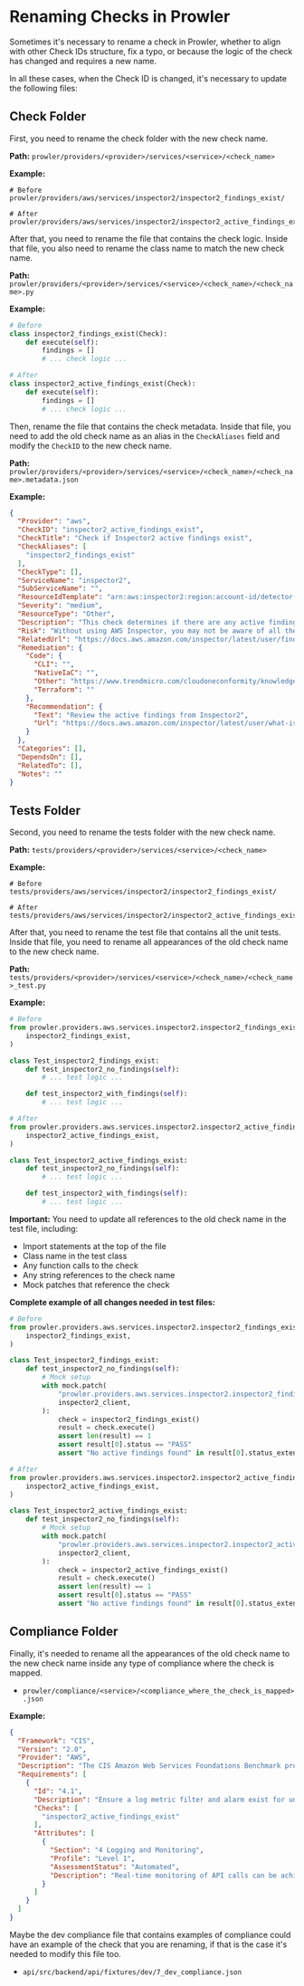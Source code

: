 # Renaming Checks in Prowler

Sometimes it's necessary to rename a check in Prowler, whether to align with other Check IDs structure, fix a typo, or because the logic of the check has changed and requires a new name.

In all these cases, when the Check ID is changed, it's necessary to update the following files:

## Check Folder

First, you need to rename the check folder with the new check name.

**Path:** `prowler/providers/<provider>/services/<service>/<check_name>`

**Example:**
```
# Before
prowler/providers/aws/services/inspector2/inspector2_findings_exist/

# After
prowler/providers/aws/services/inspector2/inspector2_active_findings_exist/
```

After that, you need to rename the file that contains the check logic. Inside that file, you also need to rename the class name to match the new check name.

**Path:** `prowler/providers/<provider>/services/<service>/<check_name>/<check_name>.py`

**Example:**
```python
# Before
class inspector2_findings_exist(Check):
    def execute(self):
        findings = []
        # ... check logic ...

# After
class inspector2_active_findings_exist(Check):
    def execute(self):
        findings = []
        # ... check logic ...
```

Then, rename the file that contains the check metadata. Inside that file, you need to add the old check name as an alias in the `CheckAliases` field and modify the `CheckID` to the new check name.

**Path:** `prowler/providers/<provider>/services/<service>/<check_name>/<check_name>.metadata.json`

**Example:**
```json
{
  "Provider": "aws",
  "CheckID": "inspector2_active_findings_exist",
  "CheckTitle": "Check if Inspector2 active findings exist",
  "CheckAliases": [
    "inspector2_findings_exist"
  ],
  "CheckType": [],
  "ServiceName": "inspector2",
  "SubServiceName": "",
  "ResourceIdTemplate": "arn:aws:inspector2:region:account-id/detector-id",
  "Severity": "medium",
  "ResourceType": "Other",
  "Description": "This check determines if there are any active findings in your AWS account that have been detected by AWS Inspector2.",
  "Risk": "Without using AWS Inspector, you may not be aware of all the security vulnerabilities in your AWS resources.",
  "RelatedUrl": "https://docs.aws.amazon.com/inspector/latest/user/findings-understanding.html",
  "Remediation": {
    "Code": {
      "CLI": "",
      "NativeIaC": "",
      "Other": "https://www.trendmicro.com/cloudoneconformity/knowledge-base/aws/Inspector/amazon-inspector-findings.html",
      "Terraform": ""
    },
    "Recommendation": {
      "Text": "Review the active findings from Inspector2",
      "Url": "https://docs.aws.amazon.com/inspector/latest/user/what-is-inspector.html"
    }
  },
  "Categories": [],
  "DependsOn": [],
  "RelatedTo": [],
  "Notes": ""
}
```

## Tests Folder

Second, you need to rename the tests folder with the new check name.

**Path:** `tests/providers/<provider>/services/<service>/<check_name>`

**Example:**
```
# Before
tests/providers/aws/services/inspector2/inspector2_findings_exist/

# After
tests/providers/aws/services/inspector2/inspector2_active_findings_exist/
```

After that, you need to rename the test file that contains all the unit tests. Inside that file, you need to rename all appearances of the old check name to the new check name.

**Path:** `tests/providers/<provider>/services/<service>/<check_name>/<check_name>_test.py`

**Example:**
```python
# Before
from prowler.providers.aws.services.inspector2.inspector2_findings_exist.inspector2_findings_exist import (
    inspector2_findings_exist,
)

class Test_inspector2_findings_exist:
    def test_inspector2_no_findings(self):
        # ... test logic ...

    def test_inspector2_with_findings(self):
        # ... test logic ...

# After
from prowler.providers.aws.services.inspector2.inspector2_active_findings_exist.inspector2_active_findings_exist import (
    inspector2_active_findings_exist,
)

class Test_inspector2_active_findings_exist:
    def test_inspector2_no_findings(self):
        # ... test logic ...

    def test_inspector2_with_findings(self):
        # ... test logic ...
```

**Important:** You need to update all references to the old check name in the test file, including:
- Import statements at the top of the file
- Class name in the test class
- Any function calls to the check
- Any string references to the check name
- Mock patches that reference the check

**Complete example of all changes needed in test files:**
```python
# Before
from prowler.providers.aws.services.inspector2.inspector2_findings_exist.inspector2_findings_exist import (
    inspector2_findings_exist,
)

class Test_inspector2_findings_exist:
    def test_inspector2_no_findings(self):
        # Mock setup
        with mock.patch(
            "prowler.providers.aws.services.inspector2.inspector2_findings_exist.inspector2_findings_exist.inspector2_client",
            inspector2_client,
        ):
            check = inspector2_findings_exist()
            result = check.execute()
            assert len(result) == 1
            assert result[0].status == "PASS"
            assert "No active findings found" in result[0].status_extended

# After
from prowler.providers.aws.services.inspector2.inspector2_active_findings_exist.inspector2_active_findings_exist import (
    inspector2_active_findings_exist,
)

class Test_inspector2_active_findings_exist:
    def test_inspector2_no_findings(self):
        # Mock setup
        with mock.patch(
            "prowler.providers.aws.services.inspector2.inspector2_active_findings_exist.inspector2_active_findings_exist.inspector2_client",
            inspector2_client,
        ):
            check = inspector2_active_findings_exist()
            result = check.execute()
            assert len(result) == 1
            assert result[0].status == "PASS"
            assert "No active findings found" in result[0].status_extended
```

## Compliance Folder

Finally, it's needed to rename all the appearances of the old check name to the new check name inside any type of compliance where the check is mapped.

- `prowler/compliance/<service>/<compliance_where_the_check_is_mapped>.json`

**Example:**
```json
{
  "Framework": "CIS",
  "Version": "2.0",
  "Provider": "AWS",
  "Description": "The CIS Amazon Web Services Foundations Benchmark provides prescriptive guidance for configuring security options for a subset of Amazon Web Services.",
  "Requirements": [
    {
      "Id": "4.1",
      "Description": "Ensure a log metric filter and alarm exist for unauthorized API calls",
      "Checks": [
        "inspector2_active_findings_exist"
      ],
      "Attributes": [
        {
          "Section": "4 Logging and Monitoring",
          "Profile": "Level 1",
          "AssessmentStatus": "Automated",
          "Description": "Real-time monitoring of API calls can be achieved by directing CloudTrail Logs to CloudWatch Logs and establishing corresponding metric filters and alarms."
        }
      ]
    }
  ]
}
```

Maybe the dev compliance file that contains examples of compliance could have an example of the check that you are renaming, if that is the case it's needed to modify this file too.

- `api/src/backend/api/fixtures/dev/7_dev_compliance.json`
